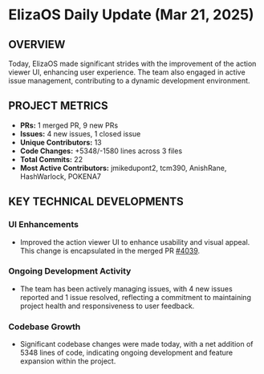 # ElizaOS Daily Update (Mar 21, 2025)

## OVERVIEW 
Today, ElizaOS made significant strides with the improvement of the action viewer UI, enhancing user experience. The team also engaged in active issue management, contributing to a dynamic development environment.

## PROJECT METRICS
- **PRs:** 1 merged PR, 9 new PRs
- **Issues:** 4 new issues, 1 closed issue
- **Unique Contributors:** 13
- **Code Changes:** +5348/-1580 lines across 3 files
- **Total Commits:** 22
- **Most Active Contributors:** jmikedupont2, tcm390, AnishRane, HashWarlock, POKENA7

## KEY TECHNICAL DEVELOPMENTS

### UI Enhancements
- Improved the action viewer UI to enhance usability and visual appeal. This change is encapsulated in the merged PR [#4039](https://github.com/elizaos/eliza/pull/4039).

### Ongoing Development Activity
- The team has been actively managing issues, with 4 new issues reported and 1 issue resolved, reflecting a commitment to maintaining project health and responsiveness to user feedback. 

### Codebase Growth
- Significant codebase changes were made today, with a net addition of 5348 lines of code, indicating ongoing development and feature expansion within the project.